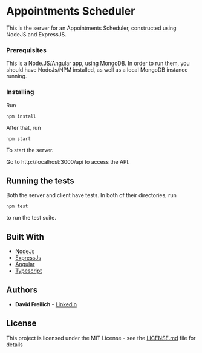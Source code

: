 # Appointments Scheduler
This is the server for an Appointments Scheduler, constructed using NodeJS and ExpressJS. 

### Prerequisites

This is a Node.JS/Angular app, using MongoDB. In order to run them, you should have NodeJs/NPM installed, as well as a local MongoDB instance running. 

### Installing

Run

```
npm install
```

After that, run 
```
npm start
```

To start the server. 

Go to http://localhost:3000/api to access the API. 

## Running the tests

Both the server and client have tests. In both of their directories, run
```angular2html
npm test
```
to run the test suite.

## Built With

* [NodeJs](https://nodejs.org/en/)
* [ExpressJs](https://expressjs.com/)
* [Angular](https://angular.io)
* [Typescript](https://www.typescriptlang.org/)

## Authors

* **David Freilich** - [LinkedIn](https://www.linkedin.com/in/davidfreilich/)

## License

This project is licensed under the MIT License - see the [LICENSE.md](LICENSE.md) file for details

